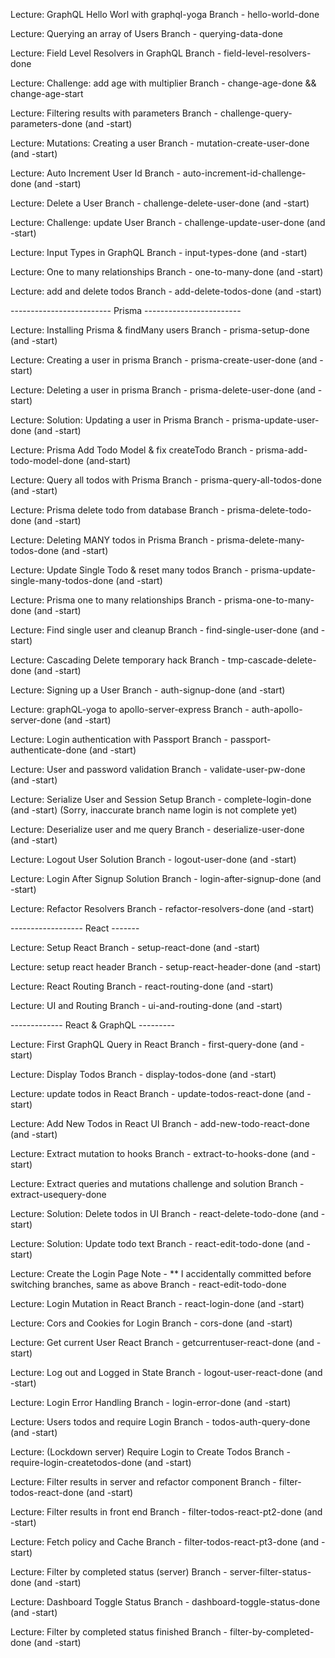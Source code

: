 Lecture: GraphQL Hello Worl with graphql-yoga
Branch - hello-world-done

Lecture: Querying an array of Users
Branch - querying-data-done

Lecture: Field Level Resolvers in GraphQL
Branch - field-level-resolvers-done

Lecture: Challenge: add age with multiplier
Branch - change-age-done && change-age-start

Lecture: Filtering results with parameters
Branch - challenge-query-parameters-done (and -start)

Lecture: Mutations: Creating a user
Branch - mutation-create-user-done (and -start)

Lecture: Auto Increment User Id
Branch - auto-increment-id-challenge-done (and -start)

Lecture: Delete a User
Branch - challenge-delete-user-done (and -start)

Lecture: Challenge: update User
Branch - challenge-update-user-done (and -start)

Lecture: Input Types in GraphQL
Branch - input-types-done (and -start)

Lecture: One to many relationships
Branch - one-to-many-done (and -start)

Lecture: add and delete todos
Branch - add-delete-todos-done (and -start)

------------------------- Prisma ------------------------

Lecture: Installing Prisma & findMany users
Branch - prisma-setup-done (and -start)

Lecture: Creating a user in prisma
Branch - prisma-create-user-done (and -start)

Lecture: Deleting a user in prisma
Branch - prisma-delete-user-done (and -start)

Lecture: Solution: Updating a user in Prisma
Branch - prisma-update-user-done (and -start)

Lecture: Prisma Add Todo Model & fix createTodo
Branch - prisma-add-todo-model-done (and-start)

Lecture: Query all todos with Prisma
Branch - prisma-query-all-todos-done (and -start)

Lecture: Prisma delete todo from database
Branch - prisma-delete-todo-done (and -start)

Lecture: Deleting MANY todos in Prisma
Branch - prisma-delete-many-todos-done (and -start)

Lecture: Update Single Todo & reset many todos
Branch - prisma-update-single-many-todos-done (and -start)

Lecture: Prisma one to many relationships
Branch - prisma-one-to-many-done (and -start)

Lecture: Find single user and cleanup
Branch - find-single-user-done (and -start)

Lecture: Cascading Delete temporary hack
Branch - tmp-cascade-delete-done (and -start)

Lecture: Signing up a User
Branch - auth-signup-done (and -start)

Lecture: graphQL-yoga to apollo-server-express
Branch - auth-apollo-server-done (and -start)

Lecture: Login authentication with Passport
Branch - passport-authenticate-done (and -start)

Lecture: User and password validation
Branch - validate-user-pw-done (and -start)

Lecture: Serialize User and Session Setup
Branch - complete-login-done (and -start) (Sorry, inaccurate branch name login is not complete yet)

Lecture: Deserialize user and me query
Branch - deserialize-user-done (and -start)

Lecture: Logout User Solution
Branch - logout-user-done (and -start)

Lecture: Login After Signup Solution
Branch - login-after-signup-done (and -start)

Lecture: Refactor Resolvers
Branch - refactor-resolvers-done (and -start)

------------------ React -------

Lecture: Setup React
Branch - setup-react-done (and -start)

Lecture: setup react header
Branch - setup-react-header-done (and -start)

Lecture: React Routing
Branch - react-routing-done (and -start)

Lecture: UI and Routing
Branch - ui-and-routing-done (and -start)

------------- React & GraphQL ---------

Lecture: First GraphQL Query in React
Branch - first-query-done (and -start)

Lecture: Display Todos
Branch - display-todos-done (and -start)

Lecture: update todos in React
Branch - update-todos-react-done (and -start)

Lecture: Add New Todos in React UI
Branch - add-new-todo-react-done (and -start)

Lecture: Extract mutation to hooks
Branch - extract-to-hooks-done (and -start)

Lecture: Extract queries and mutations challenge and solution
Branch - extract-usequery-done

Lecture: Solution: Delete todos in UI
Branch - react-delete-todo-done (and -start)

Lecture: Solution: Update todo text
Branch - react-edit-todo-done (and -start)

Lecture: Create the Login Page
Note - \*\* I accidentally committed before switching branches, same as above
Branch - react-edit-todo-done

Lecture: Login Mutation in React
Branch - react-login-done (and -start)

Lecture: Cors and Cookies for Login
Branch - cors-done (and -start)

Lecture: Get current User React
Branch - getcurrentuser-react-done (and -start)

Lecture: Log out and Logged in State
Branch - logout-user-react-done (and -start)

Lecture: Login Error Handling
Branch - login-error-done (and -start)

Lecture: Users todos and require Login
Branch - todos-auth-query-done (and -start)

Lecture: (Lockdown server) Require Login to Create Todos
Branch - require-login-createtodos-done (and -start)

Lecture: Filter results in server and refactor component
Branch - filter-todos-react-done (and -start)

Lecture: Filter results in front end
Branch - filter-todos-react-pt2-done (and -start)

Lecture: Fetch policy and Cache
Branch - filter-todos-react-pt3-done (and -start)

Lecture: Filter by completed status (server)
Branch - server-filter-status-done (and -start)

Lecture: Dashboard Toggle Status
Branch - dashboard-toggle-status-done (and -start)

Lecture: Filter by completed status finished
Branch - filter-by-completed-done (and -start)
